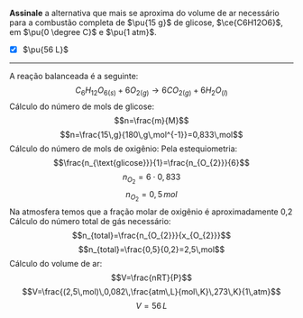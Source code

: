 **Assinale** a alternativa que mais se aproxima do volume de ar necessário para a combustão completa de $\pu{15 g}$ de glicose, $\ce{C6H12O6}$, em $\pu{0 \degree C}$ e $\pu{1 atm}$.

- [x] $\pu{56 L}$


---

A reação balanceada é a seguinte:
$$C_{6}H_{12}O_{6(s)}+6O_{2(g)}\rightarrow 6CO_{2(g)}+6H_{2}O_{(l)}$$
Cálculo do número de mols de glicose:
$$n=\frac{m}{M}$$
$$n=\frac{15\,g}{180\,g\,mol^{-1}}=0,833\,mol$$
Cálculo do número de mols de oxigênio:
Pela estequiometria:
$$\frac{n_{\text{glicose}}}{1}=\frac{n_{O_{2}}}{6}$$
$$n_{O_{2}}=6\cdot0,833$$
$$n_{O_{2}}=0,5\,mol$$
Na atmosfera temos que a fração molar de oxigênio é aproximadamente 0,2
Cálculo do número total de gás necessário:
$$n_{total}=\frac{n_{O_{2}}}{x_{O_{2}}}$$
$$n_{total}=\frac{0,5}{0,2}=2,5\,mol$$
Cálculo do volume de ar:
$$V=\frac{nRT}{P}$$
$$V=\frac{(2,5\,mol)\,0,082\,\frac{atm\,L}{mol\,K}\,273\,K}{1\,atm}$$
$$V=56\,L$$
